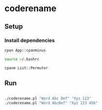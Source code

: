 # coderename

## Setup

### Install dependencies

```bash
cpan App::cpanminus

source ~/.bashrc

cpanm List::Permutor
```

## Run


```bash

./coderename.pl "Word Abc Def" "Xyz 123"
./coderename.pl "Word AbcDef" "Xyz 123 456"


```
